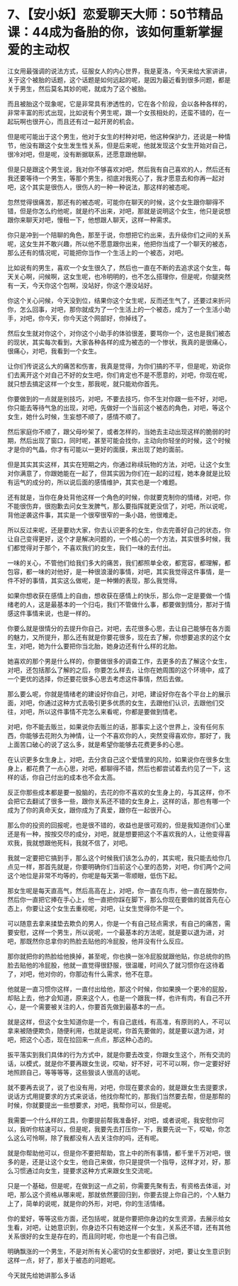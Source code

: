 # 7、【安小妖】恋爱聊天大师：50节精品课：44成为备胎的你，该如何重新掌握爱的主动权

江女用最强调的说法方式，征服女人的内心世界，我是夏洛，今天来给大家讲讲，关于这个被胎的话题，这个话题是如何远起的呢，是因为最近看到很多问题，都是关于男生，然后莫名其妙的呢，就成为了这个被胎。

而且被胎这个现象呢，它是非常具有渗透性的，它在各个阶段，会以各种各样的，非常丰富的形式出现，比如说有个男生呢，跟一个女孩相处的，还蛮不错的，在一起玩啊也很开心，而且还有过一起开房的机会。

但是呢可能出于这个男生，他对于女生的村种对吧，他这种保护力，还说是一种情节，他没有跟这个女生发生性关系，但是后来呢，他就发现这个女生开始对自己，很冷对吧，但是呢，没有断据联系，还愿意跟他聊。

但是只是跟这个男生说，我对你不够喜欢对吧，然后我有自己喜欢的人，然后还有我还要等待一个男生，等那个男生，彻底对我死心了，我才愿意去和你再一起对吧，这个其实是很伤人，很伤人的一种一种说法，那这样的被态呢。

忽然觉得很痛苦，那还有的被态呢，可能你在聊天的时候，这个女生跟你聊得不错，但是你怎么约他呢，就是约不出来，对吧，那就是说明这个女生，他只是说想跟你来聊天对吧，慢租一下，他想跟人聊天，这样一种需求。

你只是冲到一个陪聊的角色，那至于说，你想把它约出来，去升级你们之间的关系呢，这女生并不敢兴趣，所以他不愿意跟你出来，他把你当成了一个聊天的被态，那么还有的情况呢，可能把你当作一个生活上的一个被态，对吧。

比如说有的男生，喜欢一个女生很久了，然后也一直在不断的去追求这个女生，每天关心啊，问候啊，这女生呢，也冷明明的，也不怎么搭理你，但是呢，你腿突然有一天，今天你这个包啊，没站好，你这个港没站好。

你这个关心问候，今天没到位，结果你这个女生呢，反而还生气了，还要过来折问你，怎么回事，对吧，那你就成为了一个生活上的一个被态，成为了一个生活小助手，对吧，你今天，你今天这个网部好，你掉线了。

然后女生就对你这个，对你这个小助手的体验很差，要骂你一个，这也是我们被态的现状，其实每次看到，大家各种各样的成为被态的一个惨状，我真的是很痛心，很痛心，对吧，我看到一个女生。

让你们传说这么大的痛苦和伤害，我真是觉得，为你们搞的不平，但是呢，劝说你们去离开这个对自己不好的女生吧，你们肯定也不是不愿意的，对吧，你现在呢，就只想去搞定这样一个女生，那我呢，就只能劝你首先。

你要做到的一点就是别技巧，对吧，不要去技巧，你不生对你跟一些不好，对吧，你只能去等待气急的出现，对吧，先做好一个当前这个被态的角色，对吧，等这个女生，她什么时候，生妄想不顺了，感情不顺了。

然后家庭你不顺了，跟父母吵架了，或者怎样的，当她去主动出现这样的脆弱的时期，然后出现了窗口，同时呢，甚至可能会找你，主动向你轻坐的时候，这个时候才是你的气晶，你才有可能以一更好的面膜，来出现了她的面前。

但是其实其实这样，其实在短期之内，你通过称续玩物的方法，对吧，让这个女生对你满意了，你跟她能在一起了，但其实因为你们在一起的过程，她本身就是比较有运气的成分的，所以说后面的感情维护，其实也是一个难题。

还有就是，当你在身处背他这样一个角色的时候，你就要克制你的情绪，对吧，你不能很伤弃，很抱歉去问女生发脾气，那么要指挥就更没信了，对吧，所以说呢，背他逆袭这件事，其实是一个很窄很窄的一条小路，他很难走。

所以反过来呢，还是要劝大家，你去认识更多的女生，你去完善好自己的状态，你让自己变得更好，这个才是解决问题的，一个核心的一个方法，其实很多时候，我们都觉得对于那个，不喜欢我们的女生，我们一味的去付出。

一味的关心，不管他们给我们多大的痛苦，我们都照单全收，都宽容，都理解，都包容，都一味的对他好，是一种很浪漫的事情，对吧，其实我觉得这件事情，是一件不好的事情，其实这么做呢，是一种懒的表现，那么我觉得。

如果你想收获在感情上的自由，想收获在感情上的快乐，那么你一定是要做一个情绪老的人，这是最基本的一个归屯，我们不管做什么事，都要做到情分，那对于情感这件事情来说，也是一样的。

你要么就是很情分的去提升你自己，对吧，去花很多心思，去让自己能够在各方面的魅力，又所提升，那么还有就是你要花很多，现在去了解，你想要追求的这个女生，对吧，她为什么要把你当北胎，她身边还有什么样的北胎。

她喜欢的那个男是什么样的，你要做很多的调查工作，去更多的去了解这个女生，对吧，还包括那么了解的之后，你要怎么样去，让你在她周围的这个环境中，成了一个更优的选择，你还要花很多心思去考虑这件事情，然后去做。

那么要么呢，你就是情绪老的建设好你自己，对吧，建设好你在各个平台上的展示面，对吧，你通过这种方式去吸引更多优质的女生，去跟他们认识，去跟他们交往，对吧，所以这件事情不完怎么来看呢，你都是要做到情老。

对吧，你不能去贩兰，如果说你去贩兰的话，那事实上这个世界上，没有任何东西，你能够去花附久为神情，让一个不喜欢你的人，突然变得喜欢你，那好了，我上面苦口破心的说了这么多，就是希望你能够去花费更多的心思。

在认识更多女生身上，对吧，去分贪自己这个爱情里的风险，如果说你在很多女生身上，都花费了一点心思，对吧，都聊得不错，然后也都尝试着去约见了一下，这样的话，你自己付出的成本也不会太高。

反正你那些成本都是要一股脑的，去花的你不喜欢的女生身上的，与其这样，你不会把它去翻试了很多一些，跟你关系还不错的女生身上，这样的话，那也有哪一个成为了你的真命天女，跟你成为了真爱，跟你在一起很开心。

那么你的投资的回报呢，也是很不错的，收益也是很可观的，但是我知道你们心里还是有一种，按按交尽的成分，对吧，就是想要把这个不喜欢我的人，让他变得喜欢我，我就想跟他死科，我就不信了，对吧。

我就一定要把它搞到手，那么这个时候我们该怎么办的，其实呢，我只能去给你几点见一样，那首先就是，你要明确你们当前这个心里的态势，对吧，你们两个之间这个地位是非常不均等的，你呢是每天第一零顺眼，低伤下起。

那女生呢是每天直高气，然后高高在上，对吧，你一直在鸟市，他一直在服势你，然后你一直把它捧在手心上，他一直把你踩在脚下，那么你现在要做的就首先在心态上，你要让这个女生去重视呢，对吧，让女生觉得你不是一个。

可以随意去拿来揉垫去欺负的男人，你是一个有自己轻点需求，有自己的痛苦，需要安慰，这样一个男生，所以说呢，一个最基本的方法呢，就是要以退为进，对吧，那既然你总拿你的热脸去贴他的冷屁股，他并没有什么反应。

那你就把你的热脸给他换掉，甚至呢，你也换一张冷屁股就跟他贴，你总统你的热脸去贴他的冷屁股，他就一直觉得很舒服，很温暖，时间久了就习惯你在这待着了，对吧，他对你的，你那边有什么需求，他不在意。

他就是一直习惯你这样，一直付出给他，那这个时候，你如果换一个更冷的屁股，却贴上去，他才会知道，原来这个人，也是一个跟我一样，也许有肉，有自己不开心，是一个需要被关注的人，你要首先做到最基本的一点。

就是这样，但这个女生知道你是一个，有自己底线，有高准，有原则的人，不可以拿来被随便欺负，随便利用，也就是说呢，你首先要做的，就是要以退为进，对吧，把这个心态，现在拉回来一点点，那这种心态的。

扳平落实到我们具体的行为方式中，就是你要去改变，你跟女生这个，所有交流的话，以模式，就是你不要再跟女生说，哎呦，好不好，可不可以啊，你一定要好好地照顾自己，等等等等，这些狠谈人很高的话呢。

就不要再去说了，说了也没有用，对吧，你现在要求会的，就是跟女生去提要求，说话方式用提要求的方式来说话，他找你帮忙的，那我们当然要去帮，但是那帮的时候，你就要提出一些想要求，对吧，我帮你可以，但是呢。

我需要一个什么样的工具，你要提前帮我准备好，对吧，或者说呢，我安慰你可以，我听你枯速可以，但是呢，我要先去打压你一下，我要先说一下，哎呦，你怎么这么可怜啊，除了我都没有人去关注你的吗，还有呢。

就是你帮助他可以，但是你不要把帮助，宫上中的所有事情，都千里千万对吧，很多的是，还是让这个女生，他自己来做，你只是提供一个指导，这样才对，好，那么习惯通过向女生，提要求这种方式来跟女生交流呢。

只是一个基础，但是呢，在做到这一点之前，你需要先聚有去，有资格去体谣，对吧，那么这个资格从哪来呢，那就依然要回归到，你要去提上你自己的，个人魅力上了，简单的说呢，就是你的外形，对吧，你的生活情绪。

你的爱好，等等这些方面，还包括呢，就是你要把你身边的女生资源，去展示给女生看，对吧，让她意识到，你身边不只有她这样一个女生，关系还不错，还有其他关系很好的女生是存在的，而且同时呢，你也是一个有自己很。

明确飘涨的一个男生，不是对所有关心密切的女生都很好，对吧，要让女生意识到这样一点，好了，那关于被态的问题呢。

今天就先给她讲那么多话